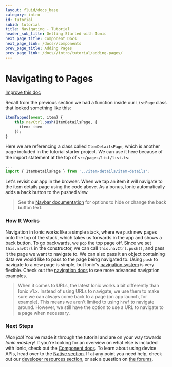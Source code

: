 ```yaml
---
layout: fluid/docs_base
category: intro
id: tutorial
subid: tutorial
title: Navigating - Tutorial
header_sub_title: Getting Started with Ionic
next_page_title: Component Docs
next_page_link: /docs//components
prev_page_title: Adding Pages
prev_page_link: /docs//intro/tutorial/adding-pages/
---
```


<h1 class="title">Navigating to Pages</h1>

<a class="improve-v2-docs" href='https://github.com/ionic-team/ionic-site/edit/master/content/docs/intro/tutorial/navigation/index.md'>
Improve this doc
</a>

Recall from the previous section we had a function inside our `ListPage` class that looked something like this:

```typescript
itemTapped(event, item) {
    this.navCtrl.push(ItemDetailsPage, {
      item: item
    });
}
```

Here we are referencing a class called `ItemDetailsPage`, which is another page included in the tutorial starter project. We can use it here because of the import statement at the top of `src/pages/list/list.ts`:

```typescript
...
import { ItemDetailsPage } from '../item-details/item-details';
```

Let's revisit our app in the browser. When we tap an item it will navigate to the item details page using the code above. As a bonus, Ionic automatically adds a back button to the pushed view.
>See the [Navbar documentation](../../../api/components/toolbar/Navbar) for options to hide or change the back button text.

### How It Works

Navigation in Ionic works like a simple stack, where we `push` new pages onto the top of the stack, which takes us forwards in the app and shows a back button. To go backwards, we `pop` the top page off. Since we set `this.navCtrl` in the constructor, we can call `this.navCtrl.push()`, and pass it the page we want to navigate to. We can also pass it an object containing data we would like to pass to the page being navigated to. Using `push` to navigate to a new page is simple, but Ionic's [navigation system](../../../components/#navigation) is very flexible. Check out the [navigation docs](../../../components/#navigation) to see more advanced navigation examples.


> When it comes to URLs, the latest Ionic works a bit differently than Ionic v1.x. Instead of using URLs to navigate, we use them to make sure we can always come back to a page (on app launch, for example).  This means we aren't limited to using `href` to navigate around. However,  we still have the option to use a URL to navigate to a page when necessary.


### Next Steps

*Nice job*! You've made it through the tutorial and are on your way towards *Ionic mastery*! If you're looking for an overview on what else is included with Ionic, check out the [Component docs](../../../components). To learn about using device APIs, head over to the [Native section](../../../native/). If at any point you need help, check out our [developer resources section](../../../developer-resources/), or ask a question on [the forums](http://forum.ionicframework.com/).

